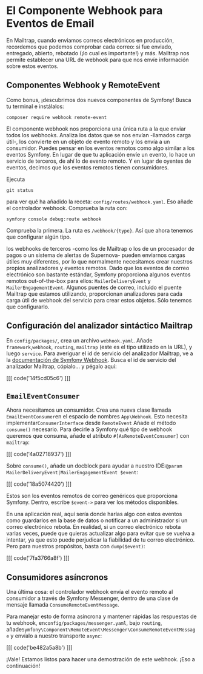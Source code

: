 # El Componente Webhook para Eventos de Email

En Mailtrap, cuando enviamos correos electrónicos en producción, recordemos que podemos comprobar cada correo: si fue enviado, entregado, abierto, rebotado (¡lo cual es importante!) y más. Mailtrap nos permite establecer una URL de webhook para que nos envíe información sobre estos eventos.

## Componentes Webhook y RemoteEvent

Como bonus, ¡descubrimos dos nuevos componentes de Symfony! Busca tu terminal e instálalos:

```terminal
composer require webhook remote-event
```

El componente webhook nos proporciona una única ruta a la que enviar todos los webhooks. Analiza los datos que se nos envían -llamados carga útil-, los convierte en un objeto de evento remoto y los envía a un consumidor. Puedes pensar en los eventos remotos como algo similar a los eventos Symfony. En lugar de que tu aplicación envíe un evento, lo hace un servicio de terceros, de ahí lo de evento remoto. Y en lugar de oyentes de eventos, decimos que los eventos remotos tienen consumidores.

Ejecuta

```terminal
git status
```

para ver qué ha añadido la receta: `config/routes/webhook.yaml`. Eso añade el controlador webhook. Comprueba la ruta con:

```terminal
symfony console debug:route webhook
```

Comprueba la primera. La ruta es `/webhook/{type}`. Así que ahora tenemos que configurar algún tipo.

los webhooks de terceros -como los de Mailtrap o los de un procesador de pagos o un sistema de alertas de Supernova- pueden enviarnos cargas útiles muy diferentes, por lo que normalmente necesitamos crear nuestros propios analizadores y eventos remotos. Dado que los eventos de correo electrónico son bastante estándar, Symfony proporciona algunos eventos remotos out-of-the-box para ellos: `MailerDeliveryEvent` y `MailerEngagementEvent`. Algunos puentes de correo, incluido el puente Mailtrap que estamos utilizando, proporcionan analizadores para cada carga útil de webhook del servicio para crear estos objetos. Sólo tenemos que configurarlo.

## Configuración del analizador sintáctico Mailtrap

En `config/packages/`, crea un archivo `webhook.yaml`. Añade `framework`,`webhook`, `routing`, `mailtrap` (este es el tipo utilizado en la URL), y luego `service`. Para averiguar el id de servicio del analizador Mailtrap, ve a la [documentación de Symfony Webhook](https://symfony.com/doc/current/webhook.html). Busca el id de servicio del analizador Mailtrap, cópialo... y pégalo aquí:

[[[ code('14f5cd05c6') ]]]

## `EmailEventConsumer`

Ahora necesitamos un consumidor. Crea una nueva clase llamada `EmailEventConsumer`en el espacio de nombres `App\Webhook`. Esto necesita implementar`ConsumerInterface` desde `RemoteEvent` Añade el método `consume()` necesario. Para decirle a Symfony qué tipo de webhook queremos que consuma, añade el atributo `#[AsRemoteEventConsumer]` con `mailtrap`:

[[[ code('4a02718937') ]]]

Sobre `consume()`, añade un docblock para ayudar a nuestro IDE:`@param MailerDeliveryEvent|MailerEngagementEvent $event`:

[[[ code('18a5074420') ]]]

Estos son los eventos remotos de correo genéricos que proporciona Symfony. Dentro, escribe `$event->` para ver los métodos disponibles.

En una aplicación real, aquí sería donde harías algo con estos eventos como guardarlos en la base de datos o notificar a un administrador si un correo electrónico rebota. En realidad, si un correo electrónico rebota varias veces, puede que quieras actualizar algo para evitar que se vuelva a intentar, ya que esto puede perjudicar la fiabilidad de tu correo electrónico. Pero para nuestros propósitos, basta con `dump($event)`:

[[[ code('7fa3766a8f') ]]]

## Consumidores asíncronos

Una última cosa: el controlador webhook envía el evento remoto al consumidor a través de Symfony Messenger, dentro de una clase de mensaje llamada `ConsumeRemoteEventMessage`.

Para manejar esto de forma asíncrona y mantener rápidas las respuestas de tu webhook, en`config/packages/messenger.yaml`, bajo `routing`, añade`Symfony\Component\RemoteEvent\Messenger\ConsumeRemoteEventMessage` y envíalo a nuestro transporte `async`:

[[[ code('be482a5a8b') ]]]

¡Vale! Estamos listos para hacer una demostración de este webhook. ¡Eso a continuación!
